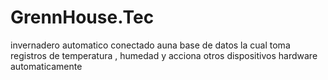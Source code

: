 # GrennHouse.Tec
invernadero automatico conectado auna base de datos la cual toma registros de temperatura , humedad y acciona otros dispositivos hardware automaticamente
